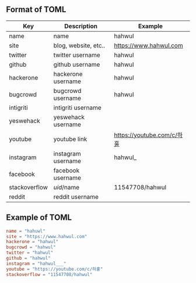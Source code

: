 ## Format of TOML

| Key       | Description          | Example                   |
| --------- | -------------------- | ------------------------- |
| name      | name                 | hahwul                    |
| site      | blog, website, etc.. | https://www.hahwul.com    |
| twitter   | twitter username     | hahwul                    |
| github    | github username      | hahwul                    |
| hackerone | hackerone username   | hahwul                    |
| bugcrowd  | bugcrowd username    | hahwul                    |
| intigriti | intigriti username   |                           |
| yeswehack | yeswehack username   |                           |
| youtube   | youtube link         | https://youtube.com/c/하훌 |
| instagram | instagram username   | hahwul_                   |
| facebook  | facebook username    |                           |
| stackoverflow | $uid/$name       | 11547708/hahwul          |
| reddit    | reddit username      |                           |

## Example of TOML
```toml
name = "hahuwl"
site = "https://www.hahwul.com"
hackerone = "hahwul"
bugcrowd = "hahwul"
twitter = "hahwul"
github = "hahwul"
instagram = "hahwul___"
youtube = "https://youtube.com/c/하훌"
stackoverflow = "11547708/hahwul"
```
